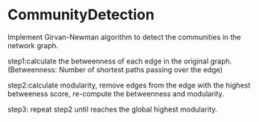# CommunityDetection

Implement Girvan-Newman algorithm to detect the communities in the network graph. 

step1:calculate the betweenness of each edge in the original graph.
(Betweenness: Number of shortest paths passing over the edge)

step2:calculate modularity, remove edges from the edge with the highest betweeness score, re-compute the betweenness and modularity.

step3: repeat step2 until reaches the global highest modularity.

